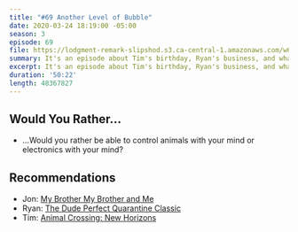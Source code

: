 ```yaml
---
title: "#69 Another Level of Bubble"
date: 2020-03-24 18:19:00 -05:00
season: 3
episode: 69
file: https://lodgment-remark-slipshod.s3.ca-central-1.amazonaws.com/w69.mp3
summary: It's an episode about Tim's birthday, Ryan's business, and whatever.
excerpt: It's an episode about Tim's birthday, Ryan's business, and whatever.
duration: '50:22'
length: 48367827
---
```


## Would You Rather…
- …Would you rather be able to control animals with your mind or electronics with your mind?

## Recommendations
- Jon: [My Brother My Brother and Me](https://www.stitcher.com/podcast/my-brother-my-brother-and-me)
- Ryan: [The Dude Perfect Quarantine Classic](https://www.youtube.com/watch?v=dAxhAF9ZzbA)
- Tim:  [Animal Crossing: New Horizons](https://www.youtube.com/watch?v=Ujk85npaCio)